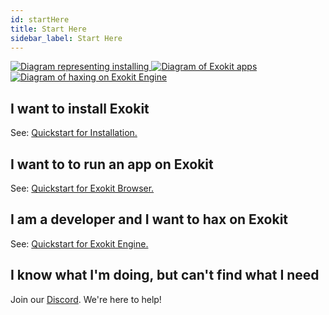 ```yaml
---
id: startHere 
title: Start Here 
sidebar_label: Start Here 
---
```


 <a href="/docs/installation.html">
   <img src="https://cdn.rawgit.com/webmixedreality/webmr-docs/media-upload/website/static/media/exokitmediacopy/Install2.jpg" alt="Diagram representing installing"/>
 </a>
 <a href="/docs/browserReality.html">
   <img src="https://cdn.rawgit.com/webmixedreality/webmr-docs/media-upload/website/static/media/exokitmediacopy/usingexokitbrowser.jpg" alt="Diagram of Exokit apps"/>
 </a>
 <a href="/docs/useExokitEngine.html">
   <img src="https://cdn.rawgit.com/webmixedreality/webmr-docs/media-upload/website/static/media/exokitmediacopy/HaxingExokit.jpg" alt="Diagram of haxing on Exokit Engine"/>
 </a>

## I want to install Exokit

See: [Quickstart for Installation.](installation.md)

## I want to to run an app on Exokit

See: [Quickstart for Exokit Browser.](contentIdea2.md) 

## I am a developer and I want to hax on Exokit

See: [Quickstart for Exokit Engine.](startExokitEngine.md) 

## I know what I'm doing, but can't find what I need

Join our [Discord](https://discordapp.com/invite/Apk6cZN). We're here to help!



